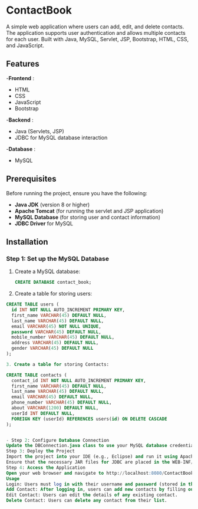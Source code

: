 # ContactBook

A simple web application where users can add, edit, and delete contacts. The application supports user authentication and allows multiple contacts for each user. Built with Java, MySQL, Servlet, JSP, Bootstrap, HTML, CSS, and JavaScript.

## Features

-**Frontend** :
 - HTML
  - CSS
  - JavaScript
  - Bootstrap

  -**Backend** :
  - Java (Servlets, JSP)
  - JDBC for MySQL database interaction
    
  -**Database** :
  - MySQL

## Prerequisites

Before running the project, ensure you have the following:

- **Java JDK** (version 8 or higher)
- **Apache Tomcat** (for running the servlet and JSP application)
- **MySQL Database** (for storing user and contact information)
- **JDBC Driver** for MySQL

## Installation

### Step 1: Set up the MySQL Database

1. Create a MySQL database:

   ```sql
   CREATE DATABASE contact_book;

2. Create a table for storing users:

  ```sql
  CREATE TABLE users (
    id INT NOT NULL AUTO_INCREMENT PRIMARY KEY,
    first_name VARCHAR(45) DEFAULT NULL,
    last_name VARCHAR(45) DEFAULT NULL,
    email VARCHAR(45) NOT NULL UNIQUE,
    password VARCHAR(45) DEFAULT NULL,
    mobile_number VARCHAR(45) DEFAULT NULL,
    address VARCHAR(45) DEFAULT NULL,
    gender VARCHAR(45) DEFAULT NULL
);

3. Create a table for storing Contacts:
  
  CREATE TABLE contacts (
    contact_id INT NOT NULL AUTO_INCREMENT PRIMARY KEY,
    first_name VARCHAR(45) DEFAULT NULL,
    last_name VARCHAR(45) DEFAULT NULL,
    email VARCHAR(45) DEFAULT NULL,
    phone_number VARCHAR(45) DEFAULT NULL,
    about VARCHAR(1200) DEFAULT NULL,
    userId INT DEFAULT NULL,
    FOREIGN KEY (userId) REFERENCES users(id) ON DELETE CASCADE
);


- Step 2: Configure Database Connection
Update the DBConnection.java class to use your MySQL database credentials (username, password, and database URL).
Step 3: Deploy the Project
Import the project into your IDE (e.g., Eclipse) and run it using Apache Tomcat.
Ensure that the necessary JAR files for JDBC are placed in the WEB-INF/lib folder.
Step 4: Access the Application
Open your web browser and navigate to http://localhost:8080/ContactBook/.
Usage
Login: Users must log in with their username and password (stored in the users table).
Add Contact: After logging in, users can add new contacts by filling out a form.
Edit Contact: Users can edit the details of any existing contact.
Delete Contact: Users can delete any contact from their list.



